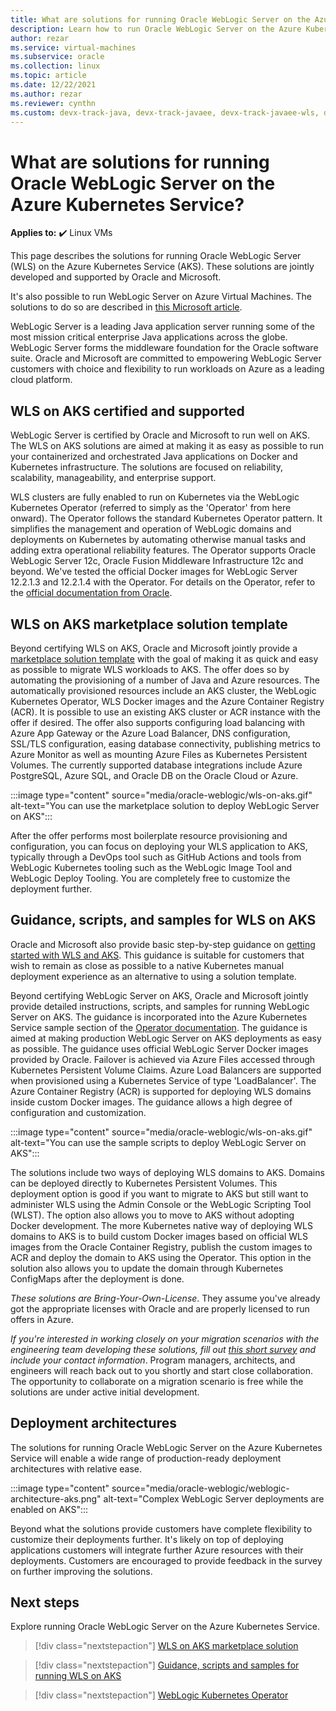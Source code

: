 ```yaml
---
title: What are solutions for running Oracle WebLogic Server on the Azure Kubernetes Service
description: Learn how to run Oracle WebLogic Server on the Azure Kubernetes Service.
author: rezar
ms.service: virtual-machines
ms.subservice: oracle
ms.collection: linux
ms.topic: article
ms.date: 12/22/2021
ms.author: rezar
ms.reviewer: cynthn
ms.custom: devx-track-java, devx-track-javaee, devx-track-javaee-wls, devx-track-javaee-wls-aks
---
```

# What are solutions for running Oracle WebLogic Server on the Azure Kubernetes Service?

**Applies to:** :heavy_check_mark: Linux VMs 

This page describes the solutions for running Oracle WebLogic Server (WLS) on the Azure Kubernetes Service (AKS). These solutions are jointly developed and supported by Oracle and Microsoft.

It's also possible to run WebLogic Server on Azure Virtual Machines. The solutions to do so are described in [this Microsoft article](./oracle-weblogic.md).

WebLogic Server is a leading Java application server running some of the most mission critical enterprise Java applications across the globe. WebLogic Server forms the middleware foundation for the Oracle software suite. Oracle and Microsoft are committed to empowering WebLogic Server customers with choice and flexibility to run workloads on Azure as a leading cloud platform.

## WLS on AKS certified and supported
WebLogic Server is certified by Oracle and Microsoft to run well on AKS. The WLS on AKS solutions are aimed at making it as easy as possible to run your containerized and orchestrated Java applications on Docker and Kubernetes infrastructure. The solutions are focused on reliability, scalability, manageability, and enterprise support.

WLS clusters are fully enabled to run on Kubernetes via the WebLogic Kubernetes Operator (referred to simply as the 'Operator' from here onward). The Operator follows the standard Kubernetes Operator pattern. It simplifies the management and operation of WebLogic domains and deployments on Kubernetes by automating otherwise manual tasks and adding extra operational reliability features. The Operator supports Oracle WebLogic Server 12c, Oracle Fusion Middleware Infrastructure 12c and beyond. We've tested the official Docker images for WebLogic Server 12.2.1.3 and 12.2.1.4 with the Operator. For details on the Operator, refer to the [official documentation from Oracle](https://oracle.github.io/weblogic-kubernetes-operator/).

## WLS on AKS marketplace solution template
Beyond certifying WLS on AKS, Oracle and Microsoft jointly provide a [marketplace solution template](https://portal.azure.com/#create/oracle.20210620-wls-on-aks20210620-wls-on-aks) with the goal of making it as quick and easy as possible to migrate WLS workloads to AKS. The offer does so by automating the provisioning of a number of Java and Azure resources. The automatically provisioned resources include an AKS cluster, the WebLogic Kubernetes Operator, WLS Docker images and the Azure Container Registry (ACR). It is possible to use an existing AKS cluster or ACR instance with the offer if desired. The offer also supports configuring load balancing with Azure App Gateway or the Azure Load Balancer, DNS configuration, SSL/TLS configuration, easing database connectivity, publishing metrics to Azure Monitor as well as mounting Azure Files as Kubernetes Persistent Volumes. The currently supported database integrations include Azure PostgreSQL, Azure SQL, and Oracle DB on the Oracle Cloud or Azure.

:::image type="content" source="media/oracle-weblogic/wls-on-aks.gif" alt-text="You can use the marketplace solution to deploy WebLogic Server on AKS":::

After the offer performs most boilerplate resource provisioning and configuration, you can focus on deploying your WLS application to AKS, typically through a DevOps tool such as GitHub Actions and tools from WebLogic Kubernetes tooling such as the WebLogic Image Tool and WebLogic Deploy Tooling. You are completely free to customize the deployment further.

## Guidance, scripts, and samples for WLS on AKS

<p>Oracle and Microsoft also provide basic step-by-step guidance on <a href="https://oracle.github.io/weblogic-kubernetes-operator/samples/azure-kubernetes-service/">getting started with WLS and AKS</a>. This guidance is suitable for customers that wish to remain as close as possible to a native Kubernetes manual deployment experience as an alternative to using a solution template.</p>

Beyond certifying WebLogic Server on AKS, Oracle and Microsoft jointly provide detailed instructions, scripts, and samples for running WebLogic Server on AKS. The guidance is incorporated into the Azure Kubernetes Service sample section of the [Operator documentation](https://oracle.github.io/weblogic-kubernetes-operator/). The guidance is aimed at making production WebLogic Server on AKS deployments as easy as possible. The guidance uses official WebLogic Server Docker images provided by Oracle. Failover is achieved via Azure Files accessed through Kubernetes Persistent Volume Claims. Azure Load Balancers are supported when provisioned using a Kubernetes Service of type 'LoadBalancer'. The Azure Container Registry (ACR) is supported for deploying WLS domains inside custom Docker images. The guidance allows a high degree of configuration and customization.

:::image type="content" source="media/oracle-weblogic/wls-on-aks.gif" alt-text="You can use the sample scripts to deploy WebLogic Server on AKS":::

The solutions include two ways of deploying WLS domains to AKS. Domains can be deployed directly to Kubernetes Persistent Volumes. This deployment option is good if you want to migrate to AKS but still want to administer WLS using the Admin Console or the WebLogic Scripting Tool (WLST). The option also allows you to move to AKS without adopting Docker development. The more Kubernetes native way of deploying WLS domains to AKS is to build custom Docker images based on official WLS images from the Oracle Container Registry, publish the custom images to ACR and deploy the domain to AKS using the Operator. This option in the solution also allows you to update the domain through Kubernetes ConfigMaps after the deployment is done.

_These solutions are Bring-Your-Own-License_. They assume you've already got the appropriate licenses with Oracle and are properly licensed to run offers in Azure.

_If you're interested in working closely on your migration scenarios with the engineering team developing these solutions, fill out [this short survey](https://aka.ms/wls-on-azure-survey) and include your contact information_. Program managers, architects, and engineers will reach back out to you shortly and start close collaboration. The opportunity to collaborate on a migration scenario is free while the solutions are under active initial development.

## Deployment architectures

The solutions for running Oracle WebLogic Server on the Azure Kubernetes Service will enable a wide range of production-ready deployment architectures with relative ease.

:::image type="content" source="media/oracle-weblogic/weblogic-architecture-aks.png" alt-text="Complex WebLogic Server deployments are enabled on AKS":::

Beyond what the solutions provide customers have complete flexibility to customize their deployments further. It's likely on top of deploying applications customers will integrate further Azure resources with their deployments. Customers are encouraged to provide feedback in the survey on further improving the solutions.

## Next steps

Explore running Oracle WebLogic Server on the Azure Kubernetes Service.

> [!div class="nextstepaction"]
> [WLS on AKS marketplace solution](https://portal.azure.com/#create/oracle.20210620-wls-on-aks20210620-wls-on-aks)

> [!div class="nextstepaction"]
> [Guidance, scripts and samples for running WLS on AKS](https://oracle.github.io/weblogic-kubernetes-operator/samples/azure-kubernetes-service/)

> [!div class="nextstepaction"]
> [WebLogic Kubernetes Operator](https://oracle.github.io/weblogic-kubernetes-operator/)
